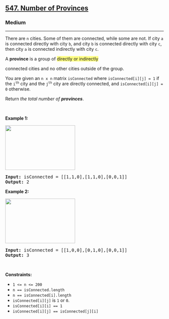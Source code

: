 <h2><a href="https://leetcode.com/problems/number-of-provinces/">547. Number of Provinces</a></h2><h3>Medium</h3><hr><div style="user-select: auto;"><p style="user-select: auto;">There are <code style="user-select: auto;">n</code> cities. Some of them are connected, while some are not. If city <code style="user-select: auto;">a</code> is connected directly with city <code style="user-select: auto;">b</code>, and city <code style="user-select: auto;">b</code> is connected directly with city <code style="user-select: auto;">c</code>, then city <code style="user-select: auto;">a</code> is connected indirectly with city <code style="user-select: auto;">c</code>.</p>

<p style="user-select: auto;">A <strong style="user-select: auto;">province</strong> is a group of <lighter data-id="lgt3461406842193977" data-bundle-id="0" data-slot-id="0" style="background-color: rgb(255, 255, 131); user-select: auto;">directly or indirectly</lighter><div class="LinerThreadIcon LinerFirst LinerOwnerThread" data-highlight-id="261968200" data-bundle-id="0" id="lgt261968200" style="background-image: url(&quot;https://profile.getliner.com/liner-service-bucket/user_photo_default/color-9/M.svg&quot;); user-select: auto;">
        <div class="LinerThreadIcon__dim" style="user-select: auto;"></div>
        <div class="LinerThreadIcon__mentioned" style="user-select: auto;">
          <div class="LinerThreadIcon__mentionedImg" style="user-select: auto;"></div>
        </div>
        <div class="LinerThreadIcon__onlyMe" style="user-select: auto;">
          <div class="LinerThreadIcon__onlyMeImg" style="user-select: auto;"></div>
        </div>
      </div> connected cities and no other cities outside of the group.</p>

<p style="user-select: auto;">You are given an <code style="user-select: auto;">n x n</code> matrix <code style="user-select: auto;">isConnected</code> where <code style="user-select: auto;">isConnected[i][j] = 1</code> if the <code style="user-select: auto;">i<sup style="user-select: auto;">th</sup></code> city and the <code style="user-select: auto;">j<sup style="user-select: auto;">th</sup></code> city are directly connected, and <code style="user-select: auto;">isConnected[i][j] = 0</code> otherwise.</p>

<p style="user-select: auto;">Return <em style="user-select: auto;">the total number of <strong style="user-select: auto;">provinces</strong></em>.</p>

<p style="user-select: auto;">&nbsp;</p>
<p style="user-select: auto;"><strong style="user-select: auto;">Example 1:</strong></p>
<img alt="" src="https://assets.leetcode.com/uploads/2020/12/24/graph1.jpg" style="width: 222px; height: 142px; user-select: auto;">
<pre style="position: relative; user-select: auto;"><strong style="user-select: auto;">Input:</strong> isConnected = [[1,1,0],[1,1,0],[0,0,1]]
<strong style="user-select: auto;">Output:</strong> 2
<div class="open_grepper_editor" title="Edit &amp; Save To Grepper" style="user-select: auto;"></div></pre>

<p style="user-select: auto;"><strong style="user-select: auto;">Example 2:</strong></p>
<img alt="" src="https://assets.leetcode.com/uploads/2020/12/24/graph2.jpg" style="width: 222px; height: 142px; user-select: auto;">
<pre style="position: relative; user-select: auto;"><strong style="user-select: auto;">Input:</strong> isConnected = [[1,0,0],[0,1,0],[0,0,1]]
<strong style="user-select: auto;">Output:</strong> 3
<div class="open_grepper_editor" title="Edit &amp; Save To Grepper" style="user-select: auto;"></div></pre>

<p style="user-select: auto;">&nbsp;</p>
<p style="user-select: auto;"><strong style="user-select: auto;">Constraints:</strong></p>

<ul style="user-select: auto;">
	<li style="user-select: auto;"><code style="user-select: auto;">1 &lt;= n &lt;= 200</code></li>
	<li style="user-select: auto;"><code style="user-select: auto;">n == isConnected.length</code></li>
	<li style="user-select: auto;"><code style="user-select: auto;">n == isConnected[i].length</code></li>
	<li style="user-select: auto;"><code style="user-select: auto;">isConnected[i][j]</code> is <code style="user-select: auto;">1</code> or <code style="user-select: auto;">0</code>.</li>
	<li style="user-select: auto;"><code style="user-select: auto;">isConnected[i][i] == 1</code></li>
	<li style="user-select: auto;"><code style="user-select: auto;">isConnected[i][j] == isConnected[j][i]</code></li>
</ul>
</div>